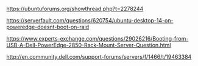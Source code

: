 https://ubuntuforums.org/showthread.php?t=2278244

https://serverfault.com/questions/620754/ubuntu-desktop-14-on-poweredge-doesnt-boot-on-raid

https://www.experts-exchange.com/questions/29026216/Booting-from-USB-A-Dell-PowerEdge-2850-Rack-Mount-Server-Question.html

http://en.community.dell.com/support-forums/servers/f/1466/t/19463384
